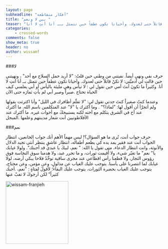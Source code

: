 ```yaml
---
layout: page
subheadline: "أفكار متقاطعة"
title: "بين لا ونعم "
teaser: "حرف نفي ونهي أيضاً. نفيتني من وطني حين قلتُ: لا أريد حمل السلاح مع أحد ، ونهيتني حين قالت لي آدميَّتي: لا تكنْ قاتلاً حتى لعدوك. وأحيانا تكون عطفاً حين تتمثل بــ أنا أنتِ لا أنا"
categories:
    - crossed-words
comments: false
show_meta: true
header: no
author: wissamf
---
```


###لا

حرف نفي ونهي أيضاً. نفيتني من وطني حين قلتُ: "لا أريد حمل السلاح مع أحد" ، ونهيتني حين قالت لي آدميَّتي: لا تكنْ قاتلاً حتى لعدوك. وأحيانا تكون عطفاً حين تتمثل بــ أنا أنتِ لا أنا. وكثيراً ما تكونَ أنتَ أمي حين تقول لي : لا تيأس وهي مليئة باليأس أو أبي يعلمني كيف الحياة تحتاج .صبراً وصبر أبي لم يأتِ ثمارَه حتى الآن

وعندما كنتُ صغيراً كنتَ جدتي تقول لي: "لا تقلّم أظافرك في الليل" وأنا اكترثت بقولها ولم أتجرَّأ أن أقول لها: "لماذا؟" . وما أكثرك يا "لا" عند المتكلمين باسم الله. ما أكثرك عند أخ في الشرق يتكلم مع أخته لكنه يستبيحكَ مع أخوات غيره. ما أكثرك عند الأفلاطونيين أنت شعار مدينتهم وعلمها .المبجل


###نعم

حرف جواب أنت، تُرى ما هو السؤال؟! ليس مهماً الأهم أنك جواب الخانعين، انتظار الجواب أنت عند فقير يمد يده كي يطعم أطفاله، انتظار عاشقٍ ينتظر أنثى تجيد الدلال والأنوثة، وانت انتظار الدعاء، متى تقول يا الله: " نعم، لبيكَ يا عبدي قد أجبتك". ولولا غيابك يا" نعم" ما تغيّر شيء، ولا أُقيمت ثورات، و ما تحرر عبد، ولا هدمنا سوق النخاسة فوق رؤوس التجار، ولا قطعنا رأس اقطاعي عند مجرى ساقية توحِّدُ فلاحا يبكي أرضه، لولا غيابك لما انتصرنا على يأسنا. يتوجب عليك الغياب عن مذلولٍ، وعن مؤمن، وعن محتاج، يتوجب عليك الغياب بحضرة الثورات، يتوجب عليك البقاء؛ لأقولَ لفتاةٍ : "نعم، .أحبك كثيراً" لكن أرجوكَ لا تغبْ عنها



<img src="{{ site.url }}/images/wissam-franjieh.jpg" alt="wissam-franjieh" style="width: 200px;"/>

